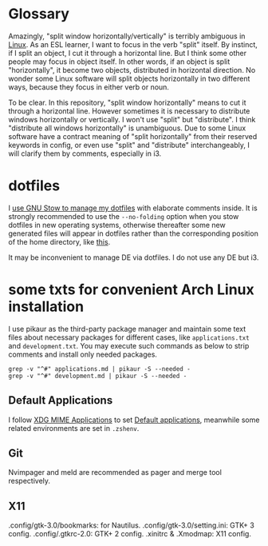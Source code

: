 # Glossary

Amazingly, "split window horizontally/vertically" is terribly ambiguous in [Linux](https://english.stackexchange.com/q/293520/355018). As an ESL learner, I want to focus in the verb "split" itself. By instinct, if I split an object, I cut it through a horizontal line. But I think some other people may focus in object itself. In other words, if an object is split "horizontally", it become two objects, distributed in horizontal direction. No wonder some Linux software will split objects horizontally in two different ways, because they focus in either verb or noun.

To be clear. In this repository, "split window horizontally" means to cut it through a horizontal line. However sometimes it is necessary to distribute windows horizontally or vertically. I won't use "split" but "distribute". I think "distribute all windows horizontally" is unambiguous. Due to some Linux software have a contract meaning of "split horizontally" from their reserved keywords in config, or even use "split" and "distribute" interchangeably, I will clarify them by comments, especially in i3.

dotfiles
========

I [use GNU Stow to manage my dotfiles](http://brandon.invergo.net/news/2012-05-26-using-gnu-stow-to-manage-your-dotfiles.html) with elaborate comments inside. It is strongly recommended to use the `--no-folding` option when you stow dotfiles in new operating systems, otherwise thereafter some new generated files will appear in dotfiles rather than the corresponding position of the home directory, like [this](https://superuser.com/questions/1632928/gnu-stow-only-symlink-files-not-directories).

It may be inconvenient to manage DE via dotfiles. I do not use any DE but i3.

# some txts for convenient Arch Linux installation

I use pikaur as the third-party package manager and maintain some text files about necessary packages for different cases, like `applications.txt` and `development.txt`. You may execute such commands as below to strip comments and install only needed packages.

```
grep -v "^#" applications.md | pikaur -S --needed -
grep -v "^#" development.md | pikaur -S --needed -
```

## Default Applications

I follow [XDG MIME Applications](https://wiki.archlinux.org/title/XDG_MIME_Applications) to set [Default applications](https://wiki.archlinux.org/index.php/Default_applications), meanwhile some related environments are set in `.zshenv`.

## Git

Nvimpager and meld are recommended as pager and merge tool respectively.

## X11

.config/gtk-3.0/bookmarks: for Nautilus.
.config/gtk-3.0/setting.ini: GTK+ 3 config.
.config/.gtkrc-2.0: GTK+ 2 config.
.xinitrc & .Xmodmap: X11 config.

